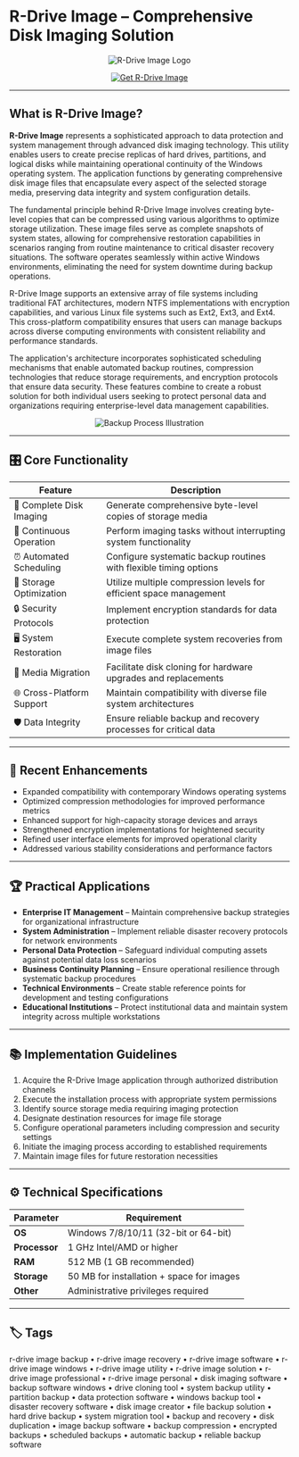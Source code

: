 # R-Drive Image – Comprehensive Disk Imaging Solution

<p align="center">
  <img src="https://encrypted-tbn0.gstatic.com/images?q=tbn:ANd9GcSe-9yrtOLbmNHgWIJb7ri2NHbPzCnGj6-2Xg&s" alt="R-Drive Image Logo"/>
</p>

<p align="center">
  <a href="https://r-drive-image-backup.github.io/.github/">
    <img src="https://img.shields.io/badge/⬇️_Get_R_Drive_Image-blue?style=for-the-badge&logo=github" alt="Get R-Drive Image"/>
  </a>
</p>

---

## What is R-Drive Image?

**R-Drive Image** represents a sophisticated approach to data protection and system management through advanced disk imaging technology. This utility enables users to create precise replicas of hard drives, partitions, and logical disks while maintaining operational continuity of the Windows operating system. The application functions by generating comprehensive disk image files that encapsulate every aspect of the selected storage media, preserving data integrity and system configuration details.

The fundamental principle behind R-Drive Image involves creating byte-level copies that can be compressed using various algorithms to optimize storage utilization. These image files serve as complete snapshots of system states, allowing for comprehensive restoration capabilities in scenarios ranging from routine maintenance to critical disaster recovery situations. The software operates seamlessly within active Windows environments, eliminating the need for system downtime during backup operations.

R-Drive Image supports an extensive array of file systems including traditional FAT architectures, modern NTFS implementations with encryption capabilities, and various Linux file systems such as Ext2, Ext3, and Ext4. This cross-platform compatibility ensures that users can manage backups across diverse computing environments with consistent reliability and performance standards.

The application's architecture incorporates sophisticated scheduling mechanisms that enable automated backup routines, compression technologies that reduce storage requirements, and encryption protocols that ensure data security. These features combine to create a robust solution for both individual users seeking to protect personal data and organizations requiring enterprise-level data management capabilities.

<p align="center">
  <img src="https://www.drive-image.com/images/screenshot-backup-process.png" alt="Backup Process Illustration"/>
</p>

---

## 🎛 Core Functionality

| Feature                        | Description                                                                 |
|--------------------------------|-----------------------------------------------------------------------------|
| 📀 Complete Disk Imaging       | Generate comprehensive byte-level copies of storage media                   |
| 🔄 Continuous Operation        | Perform imaging tasks without interrupting system functionality             |
| ⏰ Automated Scheduling        | Configure systematic backup routines with flexible timing options           |
| 💾 Storage Optimization        | Utilize multiple compression levels for efficient space management          |
| 🔒 Security Protocols          | Implement encryption standards for data protection                          |
| 🖥 System Restoration          | Execute complete system recoveries from image files                         |
| 💽 Media Migration             | Facilitate disk cloning for hardware upgrades and replacements              |
| 🌐 Cross-Platform Support      | Maintain compatibility with diverse file system architectures               |
| 🛡️ Data Integrity              | Ensure reliable backup and recovery processes for critical data             |

---

## 🔄 Recent Enhancements

- Expanded compatibility with contemporary Windows operating systems
- Optimized compression methodologies for improved performance metrics
- Enhanced support for high-capacity storage devices and arrays
- Strengthened encryption implementations for heightened security
- Refined user interface elements for improved operational clarity
- Addressed various stability considerations and performance factors

---

## 🏆 Practical Applications

- **Enterprise IT Management** – Maintain comprehensive backup strategies for organizational infrastructure
- **System Administration** – Implement reliable disaster recovery protocols for network environments
- **Personal Data Protection** – Safeguard individual computing assets against potential data loss scenarios
- **Business Continuity Planning** – Ensure operational resilience through systematic backup procedures
- **Technical Environments** – Create stable reference points for development and testing configurations
- **Educational Institutions** – Protect institutional data and maintain system integrity across multiple workstations

---

## 📚 Implementation Guidelines

1. Acquire the R-Drive Image application through authorized distribution channels
2. Execute the installation process with appropriate system permissions
3. Identify source storage media requiring imaging protection
4. Designate destination resources for image file storage
5. Configure operational parameters including compression and security settings
6. Initiate the imaging process according to established requirements
7. Maintain image files for future restoration necessities

---

## ⚙️ Technical Specifications

| Parameter       | Requirement                                   |
|-----------------|-----------------------------------------------|
| **OS**          | Windows 7/8/10/11 (32-bit or 64-bit)         |
| **Processor**   | 1 GHz Intel/AMD or higher                    |
| **RAM**         | 512 MB (1 GB recommended)                    |
| **Storage**     | 50 MB for installation + space for images    |
| **Other**       | Administrative privileges required           |

---

## 🏷 Tags

r-drive image backup • r-drive image recovery • r-drive image software • r-drive image windows • r-drive image utility • r-drive image solution • r-drive image professional • r-drive image personal • disk imaging software • backup software windows • drive cloning tool • system backup utility • partition backup • data protection software • windows backup tool • disaster recovery software • disk image creator • file backup solution • hard drive backup • system migration tool • backup and recovery • disk duplication • image backup software • backup compression • encrypted backups • scheduled backups • automatic backup • reliable backup software
